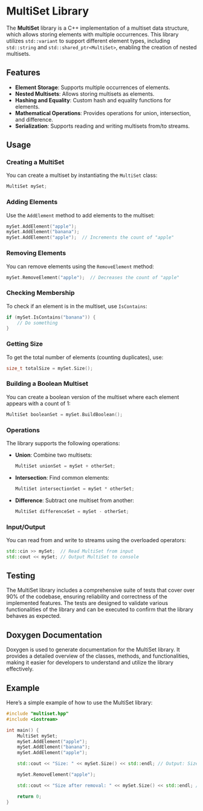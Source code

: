 # MultiSet Library

The **MultiSet** library is a C++ implementation of a multiset data structure, which allows storing elements with multiple occurrences. This library utilizes `std::variant` to support different element types, including `std::string` and `std::shared_ptr<MultiSet>`, enabling the creation of nested multisets.

## Features

- **Element Storage**: Supports multiple occurrences of elements.
- **Nested Multisets**: Allows storing multisets as elements.
- **Hashing and Equality**: Custom hash and equality functions for elements.
- **Mathematical Operations**: Provides operations for union, intersection, and difference.
- **Serialization**: Supports reading and writing multisets from/to streams.

## Usage

### Creating a MultiSet

You can create a multiset by instantiating the `MultiSet` class:

```cpp
MultiSet mySet;
```

### Adding Elements

Use the `AddElement` method to add elements to the multiset:

```cpp
mySet.AddElement("apple");
mySet.AddElement("banana");
mySet.AddElement("apple");  // Increments the count of "apple"
```

### Removing Elements

You can remove elements using the `RemoveElement` method:

```cpp
mySet.RemoveElement("apple");  // Decreases the count of "apple"
```

### Checking Membership

To check if an element is in the multiset, use `IsContains`:

```cpp
if (mySet.IsContains("banana")) {
    // Do something
}
```

### Getting Size

To get the total number of elements (counting duplicates), use:

```cpp
size_t totalSize = mySet.Size();
```

### Building a Boolean Multiset

You can create a boolean version of the multiset where each element appears with a count of 1:

```cpp
MultiSet booleanSet = mySet.BuildBoolean();
```

### Operations

The library supports the following operations:

- **Union**: Combine two multisets:
  ```cpp
  MultiSet unionSet = mySet + otherSet;
  ```

- **Intersection**: Find common elements:
  ```cpp
  MultiSet intersectionSet = mySet * otherSet;
  ```

- **Difference**: Subtract one multiset from another:
  ```cpp
  MultiSet differenceSet = mySet - otherSet;
  ```

### Input/Output

You can read from and write to streams using the overloaded operators:

```cpp
std::cin >> mySet;  // Read MultiSet from input
std::cout << mySet; // Output MultiSet to console
```

## Testing

The MultiSet library includes a comprehensive suite of tests that cover over 90% of the codebase, ensuring reliability and correctness of the implemented features. The tests are designed to validate various functionalities of the library and can be executed to confirm that the library behaves as expected.

## Doxygen Documentation

Doxygen is used to generate documentation for the MultiSet library. It provides a detailed overview of the classes, methods, and functionalities, making it easier for developers to understand and utilize the library effectively.

## Example

Here’s a simple example of how to use the MultiSet library:

```cpp
#include "multiset.hpp"
#include <iostream>

int main() {
    MultiSet mySet;
    mySet.AddElement("apple");
    mySet.AddElement("banana");
    mySet.AddElement("apple");

    std::cout << "Size: " << mySet.Size() << std::endl; // Output: Size: 3

    mySet.RemoveElement("apple");

    std::cout << "Size after removal: " << mySet.Size() << std::endl; // Output: Size after removal: 2

    return 0;
}
```

